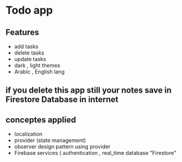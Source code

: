 # Todo app 

## Features 
- add tasks
- delete tasks
- update tasks
- dark , light themes
-  Arabic , English lang
  ## if you delete this app still your notes save in Firestore Database in internet 
  ## conceptes applied 
  - localization
  - provider (state management)
  - observer design pattern using provider
  - Firebase services ( authentication , real_time database "Firestore" 
  
